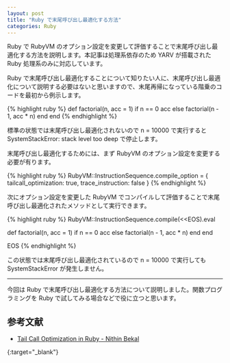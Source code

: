 ```yaml
---
layout: post
title: "Ruby で末尾呼び出し最適化する方法"
categories: Ruby
---
```

Ruby で RubyVM のオプション設定を変更して評価することで末尾呼び出し最適化する方法を説明します。本記事は処理系依存のため YARV が搭載された Ruby 処理系のみに対応しています。

Ruby で末尾呼び出し最適化することについて知りたい人に、末尾呼び出し最適化について説明する必要はないと思いますので、末尾再帰になっている階乗のコードを最初から例示します。

{% highlight ruby %}
def factorial(n, acc = 1)
  if n == 0
    acc
  else
    factorial(n - 1, acc * n)
  end
end
{% endhighlight %}

標準の状態では末尾呼び出し最適化されないので n = 10000 で実行すると SystemStackError: stack level too deep で停止します。

末尾呼び出し最適化するためには、まず RubyVM のオプション設定を変更する必要が有ります。

{% highlight ruby %}
RubyVM::InstructionSequence.compile_option = {
  tailcall_optimization: true,
  trace_instruction: false
}
{% endhighlight %}

次にオプション設定を変更した RubyVM でコンパイルして評価することで末尾呼び出し最適化されたメソッドとして実行できます。

{% highlight ruby %}
RubyVM::InstructionSequence.compile(<<EOS).eval

def factorial(n, acc = 1)
  if n == 0
    acc
  else
    factorial(n - 1, acc * n)
  end
end

EOS
{% endhighlight %}

この状態では末尾呼び出し最適化されているので n = 10000 で実行しても SystemStackError が発生しません。

--------------------------------------------------------------------------------

今回は Ruby で末尾呼び出し最適化する方法について説明しました。関数プログラミングを Ruby で試してみる場合などで役に立つと思います。

参考文献
--------

* [Tail Call Optimization in Ruby - Nithin Bekal]

[Tail Call Optimization in Ruby - Nithin Bekal]: http://nithinbekal.com/posts/ruby-tco/
{:target="_blank"}

